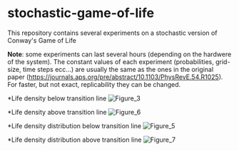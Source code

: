 # stochastic-game-of-life
This repository contains several experiments on a stochastic version of Conway's Game of Life

**Note**: some experiments can last several hours (depending on the hardwere of the system). The constant values of each experiment (probabilities, grid-size, time steps ecc...) are usually the same as the ones in the original paper (https://journals.aps.org/pre/abstract/10.1103/PhysRevE.54.R1025). For faster, but not exact, replicability they can be changed. 

*Life density below transition line
![Figure_3](https://github.com/fbizza/stochastic-game-of-life/assets/109001290/17d76be3-e517-4baa-b4bd-3c72ddafdc23)

*Life density above transition line
![Figure_6](https://github.com/fbizza/stochastic-game-of-life/assets/109001290/72116246-5ade-446f-afad-70477470a1ee)

*Life density distribution below transition line
![Figure_5](https://github.com/fbizza/stochastic-game-of-life/assets/109001290/ae1e8065-166d-43bb-8aab-b7199b2f187a)

*Life density distribution above transition line
![Figure_7](https://github.com/fbizza/stochastic-game-of-life/assets/109001290/17b82cdc-74b1-476c-9a81-7f6afa62a7d1)
